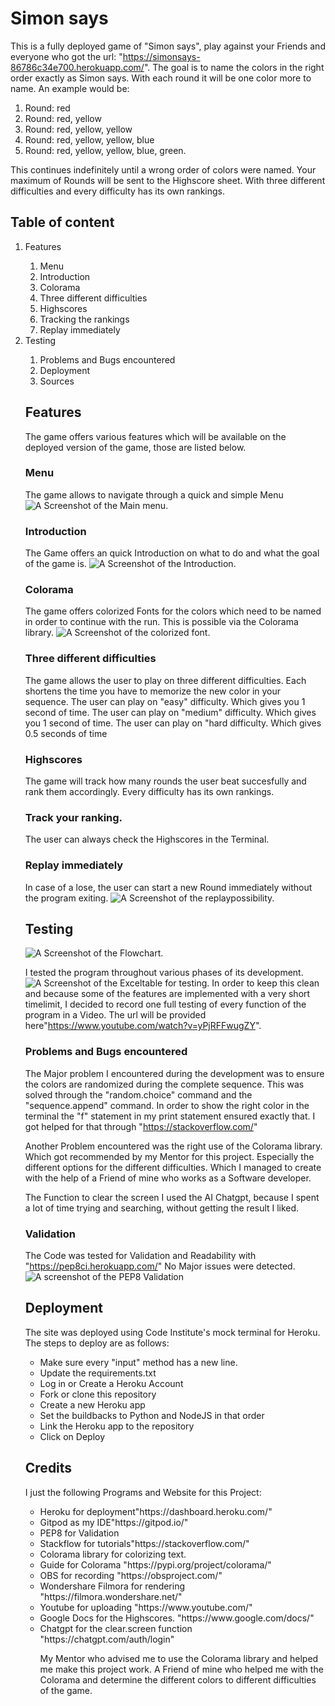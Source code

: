 # Simon says

This is a fully deployed game of "Simon says", play against your Friends and everyone who got the url: "https://simonsays-86786c34e700.herokuapp.com/".
The goal is to name the colors in the right order exactly as Simon says. With each round it will be one color more to name.
An example would be:
<ol> 
    <li>Round: red 
    </li>
    <li>Round: red, yellow 
    </li>
    <li>Round: red, yellow, yellow 
    </li>
    <li>Round: red, yellow, yellow, blue 
    </li>
    <li>Round: red, yellow, yellow, blue, green.
    </li>
</ol>
This continues indefinitely until a wrong order of colors were named. Your maximum of Rounds will be sent to the Highscore sheet.
With three different difficulties and every difficulty has its own rankings.

## Table of content
<ol>
    <li>
    Features</li>
        <ol>
            <li>
            Menu</li>
            <li>
            Introduction</li>
            <li>
            Colorama</li>
            <li>
            Three different difficulties</li>
            <li>
            Highscores</li>
            <li>
            Tracking the rankings</li>
            <li>
            Replay immediately</li>
        </ol>
    <li>
    Testing</li>
        <ol>
        <li>
        Problems and Bugs encountered
        </li>
    <li>
    Deployment</li>
    <li>
    Sources</li>
</ol>

## Features

The game offers various features which will be available on the deployed version of the game, those are listed below.

### Menu
The game allows to navigate through a quick and simple Menu
<img src="assets/images/Menu.png" alt="A Screenshot of the Main menu."/>

### Introduction
The Game offers an quick Introduction on what to do and what the goal of the game is.
<img src="assets/images/Introduction.png" alt="A Screenshot of the Introduction."/>

### Colorama
The game offers colorized Fonts for the colors which need to be named in order to continue with the run. This is possible via the Colorama library.
<img src="assets/images/Colorama.png" alt="A Screenshot of the colorized font."/>

### Three different difficulties
The game allows the user to play on three different difficulties. Each shortens the time you have to memorize the new color in your sequence.
The user can play on "easy" difficulty. Which gives you 1 second of time.
The user can play on "medium" difficulty. Which gives you 1 second of time.
The user can play on "hard difficulty. Which gives 0.5 seconds of time

### Highscores
The game will track how many rounds the user beat succesfully and rank them accordingly. Every difficulty has its own rankings.

### Track your ranking.
The user can always check the Highscores in the Terminal.

### Replay immediately
In case of a lose, the user can start a new Round immediately without the program exiting.
<img src="assets/images/Replay.png" alt="A Screenshot of the replaypossibility."/> 

## Testing
<img src="assets/images/Flowchart Simon says.png" alt="A Screenshot of the Flowchart."/>

I tested the program throughout various phases of its development.
<img src="assets/images/Testing Excel.png" alt="A Screenshot of the Exceltable for testing." />
In order to keep this clean and because some of the features are implemented with a very short timelimit, I decided to record one full testing of every function of the program in a Video. The url will be provided here"https://www.youtube.com/watch?v=yPjRFFwugZY".

### Problems and Bugs encountered

The Major problem I encountered during the development was to ensure the colors are randomized during the complete sequence.
This was solved through the "random.choice" command and the "sequence.append" command.
In order to show the right color in the terminal the "f" statement in my print statement ensured exactly that. I got helped for that through "https://stackoverflow.com/" 

Another Problem encountered was the right use of the Colorama library. Which got recommended by my Mentor for this project.
Especially the different options for the different difficulties. Which I managed to create with the help of a Friend of mine who works as a Software developer.


The Function to clear the screen I used the AI Chatgpt, because I spent a lot of time trying and searching, without getting the result I liked. 

### Validation

The Code was tested for Validation and Readability with "https://pep8ci.herokuapp.com/"
No Major issues were detected.
<img src="assets/images/CI Python Linter Validation.png" alt="A screenshot of the PEP8 Validation" />



## Deployment

The site was deployed using Code Institute's mock terminal for Heroku. The steps to deploy are as follows:
<ul>
    <li>
    Make sure every "input" method has a new line.</li>
    <li>
    Update the requirements.txt</li>
    <li>
    Log in or Create a Heroku Account</li>
    <li>
    Fork or clone this repository</li>
    <li>
    Create a new Heroku app</li>
    <li>
    Set the buildbacks to Python and NodeJS in that order</li>
    <li>
    Link the Heroku app to the repository</li>
    <li>
    Click on Deploy</li>
</ul>

## Credits
I just the following Programs and Website for this Project:

<ul>
<li>
Heroku for deployment"https://dashboard.heroku.com/"</li>
<li>
Gitpod as my IDE"https://gitpod.io/"</li>
<li>
PEP8 for Validation</li>
<li>
Stackflow for tutorials"https://stackoverflow.com/"</li>
<li>
Colorama library for colorizing text.</li>
<li>
Guide for Colorama "https://pypi.org/project/colorama/"</li>
<li>
OBS for recording "https://obsproject.com/"</li>
<li>
Wondershare Filmora for rendering "https://filmora.wondershare.net/"</li>
<li>
Youtube for uploading "https://www.youtube.com/" </li>
<li>
Google Docs for the Highscores. "https://www.google.com/docs/"</li>
<li>
Chatgpt for the clear.screen function "https://chatgpt.com/auth/login"</li>

My Mentor who advised me to use the Colorama library and helped me make this project work.
A Friend of mine who helped me with the Colorama and determine the different colors to different difficulties of the game.

